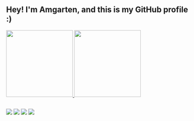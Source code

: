 ## Hey! I'm Amgarten, and this is my GitHub profile :)
<div align="left">
  <a href="https://github.com/amgartendev">
  <img height="180em" src="https://github-readme-stats.vercel.app/api?username=amgartendev&show_icons=true&theme=github_dark&include_all_commits=true&count_private=true"/>
  <img height="180em" src="https://github-readme-stats.vercel.app/api/top-langs/?username=amgartendev&layout=compact&langs_count=7&theme=github_dark"/>
</div>
<!--<div style="display: inline_block"><br>
  <img align="center" alt="Amgarten-Python" height="30" width="40" src="https://raw.githubusercontent.com/devicons/devicon/master/icons/python/python-original.svg">
  <img align="right" alt="Me :)" height="150" style="border-radius:50px;" src="https://i.ibb.co/MhydbKj/MeAsAGif.gif">
</div>-->
  
##
 
<div> 
  <a href="https://www.hackerrank.com/amgarten" target="_blank"><img src="https://img.shields.io/badge/-Hackerrank-2EC866?style=for-the-badge&logo=HackerRank&logoColor=white" target="_blank"></a>
  <a href="https://amgartensteam.slack.com" target="_blank"><img src="https://img.shields.io/badge/Slack-4A154B?style=for-the-badge&logo=slack&logoColor=white" target="_blank"></a>
  <a href="mailto:joaoamgarten2003@gmail.com"><img src="https://img.shields.io/badge/Gmail-D14836?style=for-the-badge&logo=gmail&logoColor=white" target="_blank"></a>
  <a href="https://www.instagram.com/_amgartn_/" target="_blank"><img src="https://img.shields.io/badge/Instagram-E4405F?style=for-the-badge&logo=instagram&logoColor=white" target="_blank"></a>
</div>
